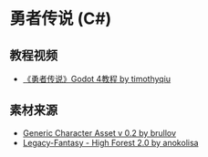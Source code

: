 ﻿# 勇者传说 (C#)

## 教程视频
- [《勇者传说》Godot 4教程 by timothyqiu](https://space.bilibili.com/7092/channel/collectiondetail?sid=1304862)

## 素材来源
- [Generic Character Asset v 0.2 by brullov](https://brullov.itch.io/generic-char-asset)
- [Legacy-Fantasy - High Forest 2.0 by anokolisa](https://anokolisa.itch.io/sidescroller-pixelart-sprites-asset-pack-forest-16x16)
